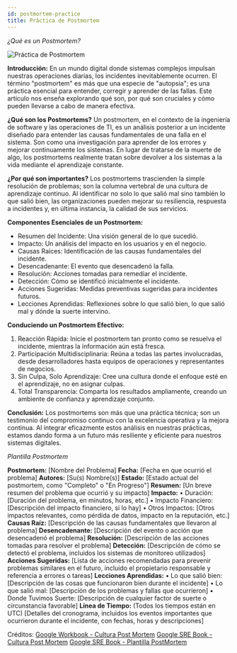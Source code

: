 ```yaml
---
id: postmortem-practice
title: Práctica de Postmortem
---
```


*¿Qué es un Postmortem?*

![Práctica de Postmortem](/img/docs/best-practices/postmortem-practice.png)

**Introducción:**
En un mundo digital donde sistemas complejos impulsan nuestras operaciones diarias, los incidentes inevitablemente ocurren. El término "postmortem" es más que una especie de "autopsia"; es una práctica esencial para entender, corregir y aprender de las fallas. Este artículo nos enseña explorando qué son, por qué son cruciales y cómo pueden llevarse a cabo de manera efectiva.

**¿Qué son los Postmortems?**
Un postmortem, en el contexto de la ingeniería de software y las operaciones de TI, es un análisis posterior a un incidente diseñado para entender las causas fundamentales de una falla en el sistema. Son como una investigación para aprender de los errores y mejorar continuamente los sistemas. En lugar de tratarse de la muerte de algo, los postmortems realmente tratan sobre devolver a los sistemas a la vida mediante el aprendizaje constante.

**¿Por qué son importantes?**
Los postmortems trascienden la simple resolución de problemas; son la columna vertebral de una cultura de aprendizaje continuo. Al identificar no solo lo que salió mal sino también lo que salió bien, las organizaciones pueden mejorar su resiliencia, respuesta a incidentes y, en última instancia, la calidad de sus servicios.

**Componentes Esenciales de un Postmortem:**
- Resumen del Incidente: Una visión general de lo que sucedió.
- Impacto: Un análisis del impacto en los usuarios y en el negocio.
- Causas Raíces: Identificación de las causas fundamentales del incidente.
- Desencadenante: El evento que desencadenó la falla.
- Resolución: Acciones tomadas para remediar el incidente.
- Detección: Cómo se identificó inicialmente el incidente.
- Acciones Sugeridas: Medidas preventivas sugeridas para incidentes futuros.
- Lecciones Aprendidas: Reflexiones sobre lo que salió bien, lo que salió mal y dónde la suerte intervino.

**Conduciendo un Postmortem Efectivo:**
1. Reacción Rápida: Inicie el postmortem tan pronto como se resuelva el incidente, mientras la información aún está fresca.
2. Participación Multidisciplinaria: Reúna a todas las partes involucradas, desde desarrolladores hasta equipos de operaciones y representantes de negocios.
3. Sin Culpa, Solo Aprendizaje: Cree una cultura donde el enfoque esté en el aprendizaje, no en asignar culpas.
4. Total Transparencia: Comparta los resultados ampliamente, creando un ambiente de confianza y aprendizaje conjunto.

**Conclusión:**
Los postmortems son más que una práctica técnica; son un testimonio del compromiso continuo con la excelencia operativa y la mejora continua. Al integrar eficazmente estos análisis en nuestras prácticas, estamos dando forma a un futuro más resiliente y eficiente para nuestros sistemas digitales.


*Plantilla Postmortem*

**Postmortem:** [Nombre del Problema]
**Fecha:** [Fecha en que ocurrió el problema]
**Autores:** [Su(s) Nombre(s)]
**Estado:** [Estado actual del postmortem, como "Completo" o "En Progreso"]
**Resumen:** [Un breve resumen del problema que ocurrió y su impacto]
**Impacto:**
    • Duración: [Duración del problema, en minutos, horas, etc.]
    • Impacto Financiero: [Descripción del impacto financiero, si lo hay]
    • Otros Impactos: [Otros impactos relevantes, como pérdida de datos, impacto en la reputación, etc.]
**Causas Raíz:** [Descripción de las causas fundamentales que llevaron al problema]
**Desencadenante:** [Descripción del evento o acción que desencadenó el problema]
**Resolución:** [Descripción de las acciones tomadas para resolver el problema]
**Detección:** [Descripción de cómo se detectó el problema, incluidos los sistemas de monitoreo utilizados]
**Acciones Sugeridas:** [Lista de acciones recomendadas para prevenir problemas similares en el futuro, incluido el propietario responsable y referencia a errores o tareas]
**Lecciones Aprendidas:**
    • Lo que salió bien: [Descripción de las cosas que funcionaron bien durante el incidente]
    • Lo que salió mal: [Descripción de los problemas y fallas que ocurrieron]
    • Donde Tuvimos Suerte: [Descripción de cualquier factor de suerte o circunstancia favorable]
**Línea de Tiempo:** (Todos los tiempos están en UTC) [Detalles del cronograma, incluidos los eventos importantes que ocurrieron durante el incidente, con fechas, horas y descripciones]


Créditos:
[Google Workbook - Cultura Post Mortem](https://sre.google/workbook/postmortem-culture/)
[Google SRE Book - Cultura Post Mortem](https://sre.google/sre-book/postmortem-culture/)
[Google SRE Book - Plantilla PostMortem](https://sre.google/sre-book/example-postmortem/)
